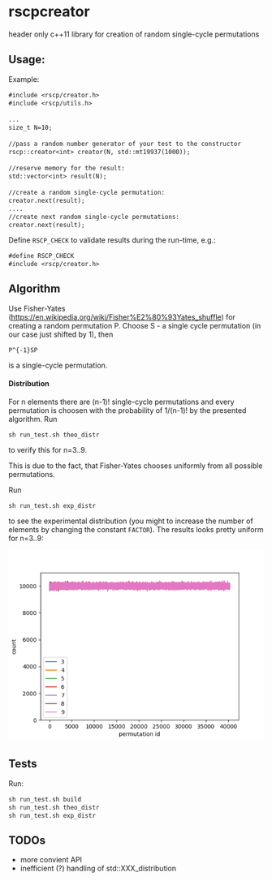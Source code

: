 # rscpcreator

header only c++11 library for creation of random single-cycle permutations


## Usage:

Example:


    #include <rscp/creator.h>
    #include <rscp/utils.h>

    ...
    size_t N=10;

    //pass a random number generator of your test to the constructor
    rscp::creator<int> creator(N, std::mt19937(1000));

    //reserve memory for the result:
    std::vector<int> result(N);

    //create a random single-cycle permutation:
    creator.next(result);
    ....
    //create next random single-cycle permutations:
    creator.next(result);


Define `RSCP_CHECK` to validate results during the run-time, e.g.:

    #define RSCP_CHECK
    #include <rscp/creator.h>

## Algorithm

Use Fisher-Yates (https://en.wikipedia.org/wiki/Fisher%E2%80%93Yates_shuffle) for creating a random permutation P. Choose S - a single cycle permutation (in our case just shifted by 1), then


    P^{-1}SP 

is a single-cycle permutation.

#### Distribution

For n elements there are (n-1)! single-cycle permutations and every permutation is choosen with the probability of 1/(n-1)! by the presented algorithm. Run

    sh run_test.sh theo_distr 

to verify this for n=3..9.

This is due to the fact, that Fisher-Yates chooses uniformly from all possible permutations.

Run

    sh run_test.sh exp_distr 

to see the experimental distribution (you might to increase the number of elements by changing the constant `FACTOR`). The results looks pretty uniform for n=3..9:

![1](results/distributions.png)

## Tests

Run:

    sh run_test.sh build 
    sh run_test.sh theo_distr 
    sh run_test.sh exp_distr 

## TODOs

   * more convient API
   * inefficient (?) handling of std::XXX_distribution


